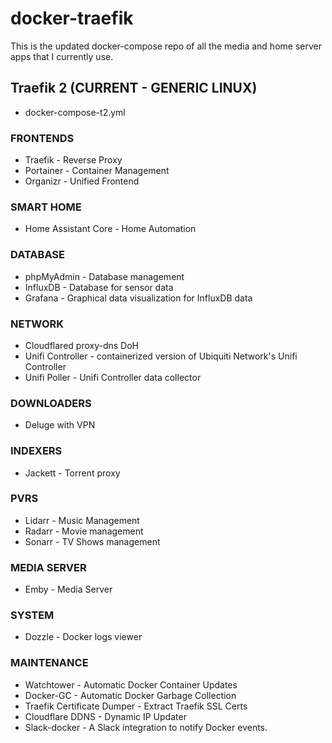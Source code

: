 # docker-traefik

This is the updated docker-compose repo of all the media and home server apps that I currently use.

## Traefik 2 (CURRENT - GENERIC LINUX)

- docker-compose-t2.yml

### FRONTENDS

- Traefik - Reverse Proxy
- Portainer - Container Management
- Organizr - Unified Frontend

### SMART HOME

- Home Assistant Core - Home Automation

### DATABASE

- phpMyAdmin - Database management
- InfluxDB - Database for sensor data
- Grafana - Graphical data visualization for InfluxDB data

### NETWORK

- Cloudflared proxy-dns DoH
- Unifi Controller - containerized version of Ubiquiti Network's Unifi Controller
- Unifi Poller - Unifi Controller data collector

### DOWNLOADERS

- Deluge with VPN

### INDEXERS

- Jackett - Torrent proxy

### PVRS

- Lidarr - Music Management
- Radarr - Movie management
- Sonarr - TV Shows management

### MEDIA SERVER

- Emby - Media Server

### SYSTEM

- Dozzle - Docker logs viewer

### MAINTENANCE

- Watchtower - Automatic Docker Container Updates
- Docker-GC - Automatic Docker Garbage Collection
- Traefik Certificate Dumper - Extract Traefik SSL Certs
- Cloudflare DDNS - Dynamic IP Updater
- Slack-docker - A Slack integration to notify Docker events.

